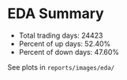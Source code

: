 
# EDA Summary

- Total trading days: 24423
- Percent of up days: 52.40%
- Percent of down days: 47.60%

See plots in `reports/images/eda/`
